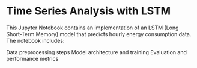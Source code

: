# Time Series Analysis with LSTM

This Jupyter Notebook contains an implementation of an LSTM (Long Short-Term Memory) model that predicts hourly energy consumption data. The notebook includes:

Data preprocessing steps
Model architecture and training
Evaluation and performance metrics
